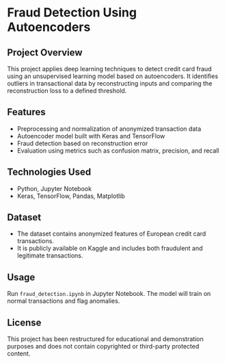 
# Fraud Detection Using Autoencoders

## Project Overview
This project applies deep learning techniques to detect credit card fraud using an unsupervised learning model based on autoencoders. It identifies outliers in transactional data by reconstructing inputs and comparing the reconstruction loss to a defined threshold.

## Features
- Preprocessing and normalization of anonymized transaction data
- Autoencoder model built with Keras and TensorFlow
- Fraud detection based on reconstruction error
- Evaluation using metrics such as confusion matrix, precision, and recall

## Technologies Used
- Python, Jupyter Notebook
- Keras, TensorFlow, Pandas, Matplotlib

## Dataset
- The dataset contains anonymized features of European credit card transactions.
- It is publicly available on Kaggle and includes both fraudulent and legitimate transactions.

## Usage
Run `fraud_detection.ipynb` in Jupyter Notebook. The model will train on normal transactions and flag anomalies.

## License
This project has been restructured for educational and demonstration purposes and does not contain copyrighted or third-party protected content.
